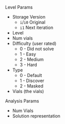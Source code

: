 Level Params
- Storage Version
  - `i`/`i0` Original
  - `i1` Next iteration
- Level
- Num vials
- Difficulty (user rated)
  - 0 - Did not solve
  - 1 - Easy
  - 2 - Medium
  - 3 - Hard
- Type
  - 0 - Default
  - 1 - Discover
  - 2 - Masked
- Vials (the vials)

Analysis Params
- Num Vials
- Solution representation
